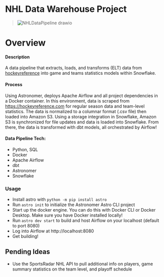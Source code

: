 # NHL Data Warehouse Project 

> ![NHLDataPipeline drawio](https://github.com/user-attachments/assets/92d5aa6a-68ef-4ff0-ab0a-4f2d886fa8ef)


Overview
========

#### Description
A data pipeline that extracts, loads, and transforms (ELT) data from [hockeyreference](https://hockeyreference.com) into game and teams statistics models within Snowflake. 

#### Process
Using Astronomer, deploys Apache Airflow and all project dependencies in a Docker container. In this environment, data is scraped from https://hockeyreference.com for regular season data and team-level statistics. The data is normalized to a columnar format (.csv file) then loaded into Amazon S3. Using a storage integration in Snowflake, Amazon S3 is synchronized for file updates and data is loaded into Snowflake. From there, the data is transformed with dbt models, all orchestrated by Airflow!

#### Data Pipeline Tech: 
- Python, SQL
- Docker
- Apache Airflow
- dbt
- Astronomer
- Snowflake

### Usage
- Install astro with `python -m pip install astro`
- Run `astro init` to initialize the Astronomer Astro CLI project
- Start up the docker engine. You can do this with Docker CLI or Docker Desktop. Make sure you have Docker installed locally!
- Run `astro dev start` to build and host Airflow on your localhost (default to port 8080)
- Log into Airflow at http://localhost:8080
- Get building!

## Pending Ideas 
- Use the SportsRadar NHL API to pull additional info on players, game summary statistics on the team level, and playoff schedule
